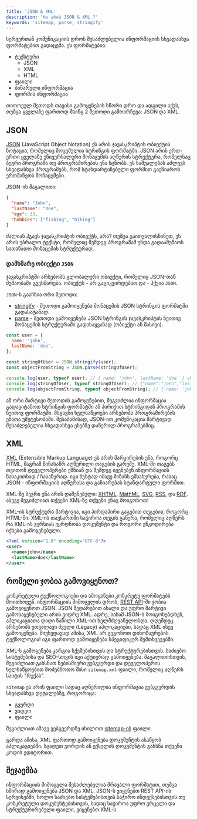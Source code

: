 ```yaml
---
title: 'JSON & XML'
description: 'რა არის JSON & XML ?'
keywords: 'sitemap, parse, stringify'
---
```


სერვერთან კომუნიკაციის დროს შესაძლებელია ინფორმაციის სხვადასხვა ფორმატებით გადაცემა.
ეს ფორმატებია:

- ტექსტური
  - JSON
  - XML
  - HTML
- ფაილი
- ბინარული ინფორმაცია
- ფორმის ინფორმაცია

თითოეულ მეთოდს თავისი გამოყენების სწორი დრო და ადგილი აქვს, თუმცა ყველაზე ფართოდ მაინც 2 მეთოდი გამოირჩევა: JSON და XML.

## JSON

[JSON](https://www.json.org/json-en.html) (JavaScript Object Notation) ეს არის ჯავასკრიპტის ობიექტის ნოტაცია, რომელიც მოცემულია სტრინგის ფორმატში.
JSON არის ერთ-ერთი ყველაზე უნივერსალური მონაცემის აღწერის სტრუქტურა, რომელსაც ბევრი პროგრამა თუ პროგრამირების ენა სცნობს.
ეს საშუალებას აძლევს სხვადასხვა პროგრამებს, რომ სტანდარტიზებული ფორმით გაუზიარონ ერთმანეთს მონაცემები.

JSON-ის მაგალითი:

```json
{
  "name": "John",
  "lastName": "Doe",
  "age": 33,
  "hobbies": ["fishing", "hiking"]
}
```

ძალიან ჰგავს ჯავასკრიპტის ობიექტს, არა? თუმცა გაითვალისწინეთ,
ეს არის უბრალო ტექსტი, რომელიც შემდეგ პროგრამამ უნდა გადაამუშაოს სათანადო მონაცემის სტრუქტურად.

### დამხმარე ობიექტი `JSON`

ჯავასკრიპტში არსებობს გლობალური ობიექტი, რომელიც JSON-თან მუშაობაში გვეხმარება.
ობიექტს - არ გაგიკვირდებათ და - ჰქვია `JSON`.

`JSON`-ს გააჩნია ორი მეთოდი:

- [stringify](https://developer.mozilla.org/en-US/docs/Web/JavaScript/Reference/Global_Objects/JSON/stringify) - მეთოდი გამოიყენება მონაცემის JSON სტრინგის ფორმატში გადასატანად.
- [parse](https://developer.mozilla.org/en-US/docs/Web/JavaScript/Reference/Global_Objects/JSON/parse) - მეთოდი გამოიყენება JSON სტრინგის ჯავასკრიპტის ნეითივ მონაცემის სტრუქტურაში გადასაყვანად (ობიექტი ან მასივი).

```js
const user = {
  name: 'john',
  lastName: 'doe',
};

const stringOfUser = JSON.stringify(user);
const objectFromString = JSON.parse(stringOfUser);

console.log(user, typeof user); // { name: 'john', lastName: 'doe' } object
console.log(stringOfUser, typeof stringOfUser); // {"name":"john","lastName":"doe"} string
console.log(objectFromString, typeof objectFromString); // { name: 'john', lastName: 'doe' } object
```

ამ ორი მარტივი მეთოდის გამოყენებით, შეგვიძლია ინფორმაცია გადავიტანოთ სტრინგის ფორმატში ან პირიქით სტრინგიდან პროგრამის ნეითივ ფორმატში.
მსგავსი ხელსაწყოები არსებობს პროგრამირების ენათა უმეტესობაში. შესაბამისად, JSON-ით კომუნიკაცია მარტივად შესაძლებელია სხვადასხვა ენებზე დაწერილ პროგრამებშიც.

## XML

[XML](https://developer.mozilla.org/en-US/docs/Web/XML/XML_introduction) (Extensible Markup Language) ეს არის მარკირების ენა, როგორც HTML, მაგრამ წინასაწრ აღწერილი თაგების გარეშე. XML-ში თაგებს თვითონ დეველოპერები ქმნიან და შემდეგ იყენებენ ინფორმაციის წასაკითხად / ჩასაწერად. იგი ზუსტად იმავე მიზანს ემსახურება, რასაც JSON - ინფორმაციის აღწერასა და გაზიარებას სტანდარტული ფორმით.

XML-ზე ბევრი ენა არის დაშენებული: [XHTML](https://developer.mozilla.org/en-US/docs/Glossary/XHTML), [MathML](https://developer.mozilla.org/en-US/docs/Web/MathML), [SVG](https://developer.mozilla.org/en-US/docs/Web/SVG), [RSS](https://developer.mozilla.org/en-US/docs/Glossary/RSS), და [RDF](https://developer.mozilla.org/en-US/docs/Glossary/RDF). ასევე შეგიძლიათ თქვენი XML-ზე თქვენი ენაც მოიგონოთ!

XML-ის სტრუქტურა მარტივია, იგი პირდაპირი გაგებით თეგებია, როგორც HTML-ში.
XML-ის თავსართში საჭიროა თეგის გაწერა, რომელიც აღწერს რა XML-ის ვერსიას ეყრდნობა დოკუმენტი და როგორი ენკოდირება იქნება გამოყენებული.

```xml
<?xml version="1.0" encoding="UTF-8"?>
<user>
  <name>john</name>
  <lastName>doe</lastName>
</user>
```

## რომელი ჯობია გამოვიყენოთ?

კონკრეტული ტექნოლოგიები და ამოცანები კონკრეტუ ფორმატებს მოითხოვენ. ინფორმაციის მიმოცვლის დროს, [REST API](./doc/guides/javascript/rest-api)-ში ჯობია გამოვიყენოთ JSON.
JSON შედარებით ახალი და უფრო მარტივი გამოსაყენებელი არის ვიდრე XML.
ადრე, სანამ JSON-ს მოიგონებდნენ, აპლიკაციათა დიდი ნაწილი XML-ით ხელმძღვანელობდა. დღემდეც არსებობს უთვალავი ძველი (Legacy) აპლიკაციები, სადაც XML ისევ გამოიყენება.
მიუხედავად ამისა, XML არ გეგონოთ დინოზავრების ტექნოლოგია! იგი ფართოდ გამოიყენება სპეციფიკურ შემთხვევებში.

XML-ს გამოყენება კარგია სქემებისთვის და სტრუქტურებისთვის. საძიებო სისტემებისა და SEO-სთვის იგი აქტიურად გამოიყენება.
მაგალითისთვის, შეგიძლიათ გახსნათ ნებისმიერი ვებგვერდი და დეველოპერის ხელსაწყოებით მოძებნოთო მისი `sitemap.xml` ფაილი, რომელიც აღწერს საიტის "რუქას".

`sitemap` ეს არის ფაილი სადაც აღწერილია ინფორმაცია ვებგვერდის სხვადასხვა დეტალებზე, როგორიცა:

- გვერდი
- ვიდეო
- ფაილი

შეგიძლიათ ამავე ვებგვერდზე იხილოთ [sitemap-ის](https://iswavle.com/sitemap.xml) ფაილი.

გარდა ამისა, XML ფართოდ გამოიყენება დოკუმენტის ასაწყობ აპლიკაციებში. სცადეთ ვორდის ან ექსელის დოკუმენტის გახსნა თქვენი კოდის ედიტორით.

## შეჯაემბა

ინფორმაციის მიმოცვლა შესაძლებელია მრავალი ფორმატით, თუმცა ხშირად გამოიყენება JSON და XML.
JSON-ს ვიყენებთ REST API-ის სერვისებში, ხოლო საძიებო სისტემებისთვის საჭირო ინდექსებისთვის თუ კონკრეტული დოკუმენტებისთვის, სადაც საჭიროა უფრო ვრცელი და სტრუქტურირებული ფაილი, ვიყენებთ XML-ს.
